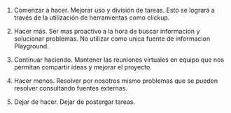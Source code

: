 1. Comenzar a hacer.
    Mejorar uso y división de tareas. Esto se logrará a través de la utilización de herramientas como clickup.

2. Hacer más.
    Ser mas proactivo a la hora de buscar informacion y solucionar problemas. No utilizar como unica fuente de informacion Playground.

3. Continuar haciendo.
    Mantener las reuniones virtuales en equipo que nos permitan compartir ideas y mejorar el proyecto.

4. Hacer menos.
    Resolver por nosotros mismo problemas que se pueden resolver consultando fuentes externas.

5. Dejar de hacer.
    Dejar de postergar tareas.


